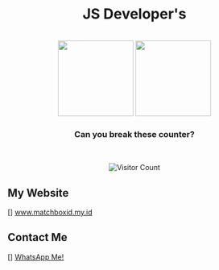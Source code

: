 <div align="center">
<h1>JS Developer's</h1>
<br/>
<img height="150px" src="https://github-readme-stats.vercel.app/api/top-langs/?username=jsdevofc&layout=compact&theme=dracula&private=true">
<img height="150px" src="https://github-readme-stats.vercel.app/api?username=jsdevofc&show_icons=true&theme=dracula&count_private=true&private=true">
<br/>

### Can you break these counter?

<br />

![Visitor Count](https://profile-counter.glitch.me/jsdevofc/count.svg)

</div>
<h2>My Website</h2>
[] <a href="https://matchboxid.my.id">www.matchboxid.my.id</a>

<h2>Contact Me</h2>
[] <a href="https://wa.me/6285936528795">WhatsApp Me!</a>

